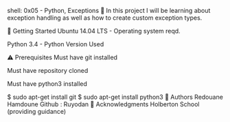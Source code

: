 shell: 0x05 - Python, Exceptions :shell:
In this project I will be learning about exception handling as well as how to create custom exception types.

🏃 Getting Started
Ubuntu 14.04 LTS - Operating system reqd.

Python 3.4 - Python Version Used

⚠️ Prerequisites
Must have git installed

Must have repository cloned

Must have python3 installed

$ sudo apt-get install git
$ sudo apt-get install python3
📘 Authors
Redouane Hamdoune Github : Ruyodan
📣 Acknowledgments
Holberton School (providing guidance)
